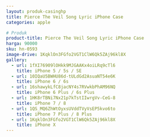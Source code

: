 ```yaml
---
layout: produk-casinghp
title: Pierce The Veil Song Lyric iPhone Case
categories: apple

# Produk
product-title: Pierce The Veil Song Lyric iPhone Case
harga: 90000
sku: hn-0593
image-drive: 1KqklOn3FGfo2VGT1ClW6Qk5ZAj96kl8X
gallery:
  - url: 1fXI76909lOHkk9MJGAAKx4oiLRq9cTl6
    title: iPhone 5 / 5s / SE
  - url: 10IQaU5BWHU86d-tULdGd2AsuaNT54e6K
    title: iPhone 6 / 6s
  - url: 16shawykLfC8jacNY4s7RVwkbPhAM96NQ
    title: iPhone 6 Plus / 6s Plus
  - url: 1HK8rTBNi7Nx21p7kTstIIwrgVv-CeG-8
    title: iPhone 7 / 8
  - url: 1QS_MQ6ZhWtOyxsUVddTVyVsEP5kvo6to
    title: iPhone 7 Plus / 8 Plus
  - url: 1KqklOn3FGfo2VGT1ClW6Qk5ZAj96kl8X
    title: iPhone X
---
```

